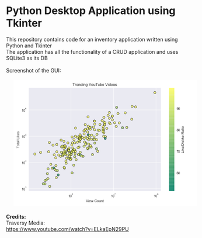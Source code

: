 # Python Desktop Application using Tkinter

This repository contains code for an inventory application written using Python and Tkinter
<br />
The application has all the functionality of a CRUD application and uses SQLite3 as its DB
<br />
<br />
Screenshot of the GUI:
<br />
<br />
<img src="https://github.com/tebbythomas/Data_Visualization_Projects/blob/master/Scatter_Plot/scatter_plot.png" hspace="20">
<br />
<br />
<b>Credits:</b>
<br />
Traversy Media:
<br />
https://www.youtube.com/watch?v=ELkaEpN29PU